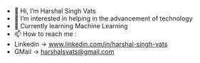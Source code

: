- 👋 Hi, I’m Harshal Singh Vats
- 👀 I’m interested in helping in the advancement of technology
- 🌱 Currently learning Machine Learning
- 📫 How to reach me :
- Linkedin -> www.linkedin.com/in/harshal-singh-vats
- GMail -> harshalsvats@gmail.com

<!---
HarshalSinghVats/HarshalSinghVats is a ✨ special ✨ repository because its `README.md` (this file) appears on your GitHub profile.
You can click the Preview link to take a look at your changes.
--->
